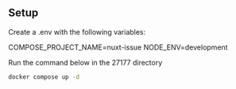## Setup

Create a .env with the following variables:

COMPOSE_PROJECT_NAME=nuxt-issue
NODE_ENV=development

Run the command below in the 27177 directory

```bash
docker compose up -d
```
